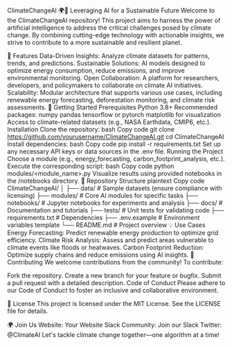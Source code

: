 ClimateChangeAI 🌍🤖
Leveraging AI for a Sustainable Future
Welcome to the ClimateChangeAI repository! This project aims to harness the power of artificial intelligence to address the critical challenges posed by climate change. By combining cutting-edge technology with actionable insights, we strive to contribute to a more sustainable and resilient planet.

🌟 Features
Data-Driven Insights: Analyze climate datasets for patterns, trends, and predictions.
Sustainable Solutions: AI models designed to optimize energy consumption, reduce emissions, and improve environmental monitoring.
Open Collaboration: A platform for researchers, developers, and policymakers to collaborate on climate AI initiatives.
Scalability: Modular architecture that supports various use cases, including renewable energy forecasting, deforestation monitoring, and climate risk assessments.
🚀 Getting Started
Prerequisites
Python 3.8+
Recommended packages:
numpy
pandas
tensorflow or pytorch
matplotlib for visualization
Access to climate-related datasets (e.g., NASA Earthdata, CMIP6, etc.).
Installation
Clone the repository:
bash
Copy code
git clone https://github.com/yourusername/ClimateChangeAI.git
cd ClimateChangeAI
Install dependencies:
bash
Copy code
pip install -r requirements.txt
Set up any necessary API keys or data sources in the .env file.
Running the Project
Choose a module (e.g., energy_forecasting, carbon_footprint_analysis, etc.).
Execute the corresponding script:
bash
Copy code
python modules/<module_name>.py
Visualize results using provided notebooks in the /notebooks directory.
📂 Repository Structure
plaintext
Copy code
ClimateChangeAI/
│
├── data/                 # Sample datasets (ensure compliance with licensing)
├── modules/              # Core AI modules for specific tasks
├── notebooks/            # Jupyter notebooks for experiments and analysis
├── docs/                 # Documentation and tutorials
├── tests/                # Unit tests for validating code
├── requirements.txt      # Dependencies
├── .env.example          # Environment variables template
└── README.md             # Project overview
💡 Use Cases
Energy Forecasting: Predict renewable energy production to optimize grid efficiency.
Climate Risk Analysis: Assess and predict areas vulnerable to climate events like floods or heatwaves.
Carbon Footprint Reduction: Optimize supply chains and reduce emissions using AI insights.
🤝 Contributing
We welcome contributions from the community!
To contribute:

Fork the repository.
Create a new branch for your feature or bugfix.
Submit a pull request with a detailed description.
Code of Conduct
Please adhere to our Code of Conduct to foster an inclusive and collaborative environment.

📄 License
This project is licensed under the MIT License. See the LICENSE file for details.

🌍 Join Us
Website: Your Website
Slack Community: Join our Slack
Twitter: @ClimateAI
Let's tackle climate change together—one algorithm at a time!
